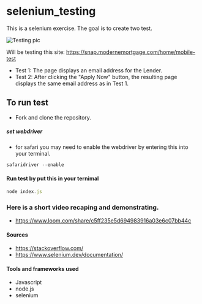 # selenium_testing
This is a selenium exercise. The goal is to create two test. 

![Testing pic](https://thumbs.dreamstime.com/z/software-testing-internet-business-technology-concept-143071525.jpg)

Will be testing this site:  https://snap.modernemortgage.com/home/mobile-test
- Test 1: The page displays an email address for the Lender.
- Test 2: After clicking the "Apply Now" button, the resulting page displays the same email address as in Test 1.

## To run test 
- Fork and clone the repository. 
##### set webdriver
- for safari you may need to enable the webdriver by entering this into your terminal. 
```javascript 
safaridriver --enable
```
#### Run test by put this in your ternimal
```javascript
node index.js
```
### Here is a short video recaping and demonstrating.

- https://www.loom.com/share/c5ff235e5d694983916a03e6c07bb44c


#### Sources

- https://stackoverflow.com/
- https://www.selenium.dev/documentation/

#### Tools and frameworks used 

- Javascript
- node.js
- selenium
